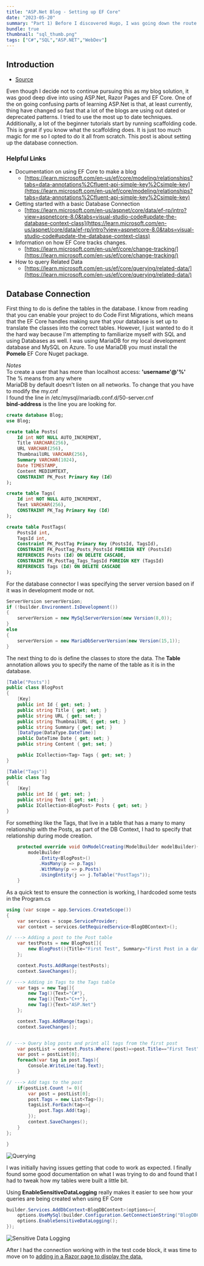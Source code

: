 ```yaml
---
title: "ASP.Net Blog - Setting up EF Core"
date: "2023-05-20"
summary: "Part 1) Before I discovered Hugo, I was going down the route of building a blog using ASP.Net with Razor and EF Core. I learned more about Razor and building a database"
bundle: true
thumbnail: "sql_thumb.png"
tags: ["C#","SQL","ASP.NET","WebDev"]
---
```

## Introduction
- [Source](https://github.com/Corey255A1/WunderVision-Blog-ASP.Net)

Even though I decide not to continue pursuing this as my blog solution, it was good deep dive into using ASP.Net, Razor Pages and EF Core. One of the on going confusing parts of learning ASP.Net is that, at least currently, thing have changed so fast that a lot of the blogs are using out dated or deprecated patterns. I tried to use the most up to date techniques. Additionally, a lot of the beginner tutorials start by running scaffolding code. This is great if you know what the scaffolding does. It is just too much magic for me so I opted to do it all from scratch. This post is about setting up the database connection.

### Helpful Links
- Documentation on using EF Core to make a blog
    - [https://learn.microsoft.com/en-us/ef/core/modeling/relationships?tabs=data-annotations%2Cfluent-api-simple-key%2Csimple-key](https://learn.microsoft.com/en-us/ef/core/modeling/relationships?tabs=data-annotations%2Cfluent-api-simple-key%2Csimple-key)
- Getting started with a basic Database Connection
    - [https://learn.microsoft.com/en-us/aspnet/core/data/ef-rp/intro?view=aspnetcore-8.0&tabs=visual-studio-code#update-the-database-context-class](https://learn.microsoft.com/en-us/aspnet/core/data/ef-rp/intro?view=aspnetcore-8.0&tabs=visual-studio-code#update-the-database-context-class)
- Information on how EF Core tracks changes.
    - [https://learn.microsoft.com/en-us/ef/core/change-tracking/](https://learn.microsoft.com/en-us/ef/core/change-tracking/)
- How to query Related Data 
    - [https://learn.microsoft.com/en-us/ef/core/querying/related-data/](https://learn.microsoft.com/en-us/ef/core/querying/related-data/)



## Database Connection
First thing to do is define the tables in the database. I know from reading that you can enable your project to do Code First Migrations, which means that the EF Core handles making sure that your database is set up to translate the classes into the correct tables. However, I just wanted to do it the hard way because I'm attempting to familiarize myself with SQL and using Databases as well.
I was using MariaDB for my local development database and MySQL on Azure. 
To use MariaDB you must install the **Pomelo** EF Core Nuget package.
  
*Notes*  
To create a user that has more than localhost access:
**'username'@'%'**  
The % means from any where  
MariaDB by default doesn't listen on all networks. To change that you have to modify the my.cnf  
I found the line in /etc/mysql/mariadb.conf.d/50-server.cnf  
**bind-address** is the line you are looking for.

```sql
create database Blog; 
use Blog; 

create table Posts(
    Id int NOT NULL AUTO_INCREMENT,
    Title VARCHAR(256),
    URL VARCHAR(256),
    ThumbnailURL VARCHAR(256),
    Summary VARCHAR(1024),
    Date TIMESTAMP,
    Content MEDIUMTEXT,
    CONSTRAINT PK_Post Primary Key (Id)
);

create table Tags(
    Id int NOT NULL AUTO_INCREMENT,
    Text VARCHAR(256),
    CONSTRAINT PK_Tag Primary Key (Id) 
); 

create table PostTags( 
    PostsId int, 
    TagsId int, 
    Constraint PK_PostTag Primary Key (PostsId, TagsId), 
    CONSTRAINT FK_PostTag_Posts_PostsId FOREIGN KEY (PostsId) 
    REFERENCES Posts (Id) ON DELETE CASCADE,  
    CONSTRAINT FK_PostTag_Tags_TagsId FOREIGN KEY (TagsId) 
    REFERENCES Tags (Id) ON DELETE CASCADE
); 
```

For the database connector I was specifying the server version based on if it was in development mode or not.

```C#
ServerVersion serverVersion;
if (!builder.Environment.IsDevelopment())
{
    serverVersion = new MySqlServerVersion(new Version(8,0));
} 
else 
{ 
    serverVersion = new MariaDbServerVersion(new Version(15,1));
} 
```


The next thing to do is define the classes to store the data. The **Table** annotation allows you to specify the name of the table as it is in the database.
```C#
[Table("Posts")]
public class BlogPost
{
    [Key]
    public int Id { get; set; }
    public string Title { get; set; }
    public string URL { get; set; }
    public string ThumbnailURL { get; set; }
    public string Summary { get; set; }
    [DataType(DataType.DateTime)]
    public DateTime Date { get; set; }
    public string Content { get; set; }

    public ICollection<Tag> Tags { get; set; }
}

[Table("Tags")]
public class Tag
{
    [Key]
    public int Id { get; set; }
    public string Text { get; set; }
    public ICollection<BlogPost> Posts { get; set; }
}
```

For something like the Tags, that live in a table that has a many to many relationship with the Posts, as part of the DB Context, I had to specify that relationship during mode creation.

```C#
    protected override void OnModelCreating(ModelBuilder modelBuilder){
        modelBuilder
            .Entity<BlogPost>()
            .HasMany(p => p.Tags)
            .WithMany(p => p.Posts)
            .UsingEntity(j => j.ToTable("PostTags"));
    }
```

As a quick test to ensure the connection is working, I hardcoded some tests in the Program.cs
```C#
using (var scope = app.Services.CreateScope())
{
    var services = scope.ServiceProvider;
    var context = services.GetRequiredService<BlogDBContext>();

// ---> Adding a post to the Post table
    var testPosts = new BlogPost[]{
        new BlogPost(){Title="First Test", Summary="First Post in a database",Content="Some Content", Date=DateTime.Now }
    };

    context.Posts.AddRange(testPosts);
    context.SaveChanges();

// ---> Adding in Tags to the Tags table
    var tags = new Tag[]{
        new Tag(){Text="C#"},
        new Tag(){Text="C++"},
        new Tag(){Text="ASP.Net"}
    };

    context.Tags.AddRange(tags);
    context.SaveChanges();


// ---> Query blog posts and print all tags from the first post
    var postList = context.Posts.Where((post)=>post.Title=="First Test").Include(post=>post.Tags).ToList();
    var post = postList[0];
    foreach(var tag in post.Tags){
        Console.WriteLine(tag.Text);
    }

// ---> Add tags to the post
    if(postList.Count != 0){
        var post = postList[0];
        post.Tags = new List<Tag>();
        tagsList.ForEach(tag=>{
            post.Tags.Add(tag);
        });
        context.SaveChanges();
    }
};

}
```
![Querying](sql_firstpost.png "Querying")



I was initially having issues getting that code to work as expected. I finally found some good documentation on what I was trying to do and found that I had to tweak how my tables were built a little bit.


Using **EnableSensitiveDataLogging** really makes it easier to see how your queries are being created when using EF Core
```C#
builder.Services.AddDbContext<BlogDBContext>(options=>{ 
    options.UseMySql(builder.Configuration.GetConnectionString("BlogDBContext"), serverVersion); 
    options.EnableSensitiveDataLogging(); 
});
```

![Sensitive Data Logging](sql_debugging.png "Sensitive Data Logging")

After I had the connection working with in the test code block, it was time to move on to [adding in a Razor page to display the data.](/posts/2023-05-21-asp_blog_razor)


